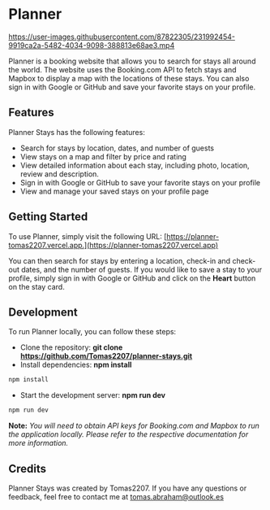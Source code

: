 # Planner

https://user-images.githubusercontent.com/87822305/231992454-9919ca2a-5482-4034-9098-388813e68ae3.mp4

Planner is a booking website that allows you to search for stays all around the world. The website uses the Booking.com API to fetch stays and Mapbox to display a map with the locations of these stays. You can also sign in with Google or GitHub and save your favorite stays on your profile.

## Features

Planner Stays has the following features:

- Search for stays by location, dates, and number of guests
- View stays on a map and filter by price and rating
- View detailed information about each stay, including photo, location, review and description.
- Sign in with Google or GitHub to save your favorite stays on your profile
- View and manage your saved stays on your profile page

## Getting Started

To use Planner, simply visit the following URL: [https://planner-tomas2207.vercel.app.](https://planner-tomas2207.vercel.app)

You can then search for stays by entering a location, check-in and check-out dates, and the number of guests. If you would like to save a stay to your profile, simply sign in with Google or GitHub and click on the **Heart** button on the stay card.

## Development

To run Planner locally, you can follow these steps:

- Clone the repository: **git clone https://github.com/Tomas2207/planner-stays.git**
- Install dependencies: **npm install**

```bash
npm install
```

- Start the development server: **npm run dev**

```bash
npm run dev
```

**Note:** _You will need to obtain API keys for Booking.com and Mapbox to run the application locally. Please refer to the respective documentation for more information._

## Credits

Planner Stays was created by Tomas2207. If you have any questions or feedback, feel free to contact me at [tomas.abraham@outlook.es](mailto:tomas.abraham@outlook.es)
